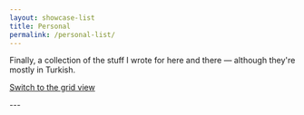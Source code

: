 ```yaml
---
layout: showcase-list
title: Personal
permalink: /personal-list/
---
```

Finally, a collection of the stuff I wrote for here and there — although they're mostly in Turkish.

[Switch to the grid view](/personal)

---&nbsp;